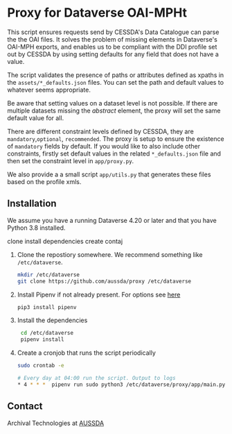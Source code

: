 # Proxy for Dataverse OAI-MPHt

This script ensures requests send by CESSDA's Data Catalogue can parse the the OAI files. It solves the problem of missing elements in Dataverse's OAI-MPH exports, and enables us to be compliant with the DDI profile set out by CESSDA by using setting defaults for any field that does not have a value.

The script validates the presence of paths or attributes defined as xpaths in the `assets/*_defaults.json` files. You can set the path and default values to whatever seems appropriate.

Be aware that setting values on a dataset level is not possible. If there are multiple datasets missing the _abstract_ element, the proxy will set the same default value for all.

There are different constraint levels defined by CESSDA, they are `mandatory`,`optional`, `recommended`. The proxy is setup to ensure the existence of `mandatory` fields by default. If you would like to also include other constraints, firstly set default values in the related `*_defaults.json` file and then set the constraint level in `app/proxy.py`.

We also provide a a small script `app/utils.py` that generates these files based on the profile xmls.


Installation
------------

We assume you have a running Dataverse 4.20 or later and that you have Python 3.8 installed.

clone
install dependencies
create contaj

1. Clone the repostiory somewhere. We recommend something like `/etc/dataverse`.
    ``` bash
    mkdir /etc/dataverse
    git clone https://github.com/aussda/proxy /etc/dataverse
    ```
2. Install Pipenv if not already present. For options see [here](https://pipenv.pypa.io/en/latest/install/#installing-pipenv)
    ``` bash
    pip3 install pipenv
    ```
3. Install the dependencies
   ``` bash
    cd /etc/dataverse
    pipenv install
   ```
4. Create a cronjob that runs the script periodically
    ``` bash
    sudo crontab -e

    # Every day at 04:00 run the script. Output to logs
    * 4 * * *  pipenv run sudo python3 /etc/dataverse/proxy/app/main.py > etc/dataverse/proxy/cron.log 2>&1
    ```


Contact
-------

Archival Technologies at [AUSSDA](https://aussda.at)
